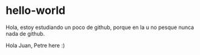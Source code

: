 # hello-world

Hola, estoy estudiando un poco de github, porque en la u no pesque nunca nada de github.

Hola Juan, Petre here :)
